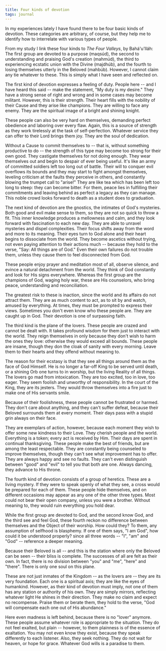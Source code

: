 ```yaml
---
title: Four kinds of devotion
tags: journal
---
```


In my experiences lately I have found there to be four basic kinds of
devotion.  These categories are arbitrary, of course, but they help me
to identify how to interrelate with various types of people.

From my study I link these four kinds to *The Four Valleys*, by
Bahá'u'lláh: The first group are devoted to a purpose (maqsúd), the
second to understanding and praising God's creation (mahmúd), the third
to experiencing ecstatic union with the Divine (majdhúb), and the fourth
to losing themselves utterly in the Beloved (mahbúb).  However, I cannot
claim any tie whatever to these.  This is simply what I have seen and
reflected on.

The first kind of devotion expresses a feeling of duty.  People here --
and I have heard this said -- make the statement, "My duty is my
desire."  They have a strong sense of right and wrong and in some cases
may become militant.  However, this is their strength.  Their heart
fills with the nobility of their Cause and they arise like champions.
They are willing to face any enemy.  They are the spiritual image of a
bright and shining knight.

These people can also be very hard on themselves, demanding perfect
obedience and laboring over every flaw.  Again, this is a source of
strength as they work tirelessly at the task of self-perfection.
Whatever service they can offer to their Lord brings them joy.  They are
the soul of dedication.

Without a Cause to commit themselves to -- that is, without something
productive to do -- the strength of this type may become too strong for
their own good.  They castigate themselves for not doing enough.  They
wear themselves out and begin to despair of ever being useful.  It's
like an army of committed soldiers left too long out of battle.  Their
will to conquer evil overflows its bounds and they may start to fight
amongst themselves, leveling criticism at the faults they perceive in
others, and constantly blowing the trumpet call to "arise!"  They are
like tea which has been left too long to steep: they can become bitter.
For them, peace lies in fulfilling their commitments and leaving behind
as perfect a legacy as they can manage.  This noble crowd looks forward
to death as a student does to graduation.

The next kind of devotion are the gnostics, the intimates of God's
mysteries.  Both good and evil make sense to them, so they are not so
quick to throw a fit.  This inner knowledge produces a mellowness and
calm, and they look forward with fascination to each new day.  They are
able to unravel mysteries and dispel complexities.  Their focus shifts
away from the word and more to its meaning.  Their eyes turn to God
alone and their heart begins to dissociate from the world.  They become
ascetics without trying, not even paying attention to their actions much
-- because they hold to the verse, "Say: All things are of God."  Even
their own failures do not trouble them, unless they cause them to feel
disconnected from God.

These people enjoy prayer and meditation most of all, observe silence,
and evince a natural detachment from the world.  They think of God
constantly and look for His signs everywhere.  Whereas the first group
are the champions of God, waging holy war, these are His counselors, who
bring peace, understanding and reconciliation.

The greatest risk to these is inaction, since the world and its affairs
do not attract them.  They are as much content to act, as to sit by and
watch, amused by everything.  At times, they must be prompted to express
their views.  Sometimes you don't even know who these people are.  They
are caught up in God.  Their devotion is one of surpassing faith.

The third kind is the plane of the lovers.  These people are crazed and
cannot be dealt with.  It takes profound wisdom for them just to
interact with the world.  They reign themselves in only because they
don't wish to harm the ones they love: otherwise they would exceed all
bounds.  These people are insane, though they don the cloak of sanity
with every morning.  Leave them to their hearts and they offend without
meaning to.

The reason for their ecstasy is that they see all things around them as
the face of God Himself.  He is no longer a far-off King to be served
until death, or a shining Orb one turns to in worship, but the living
Reality of all things.  The lovers go mad from intoxication.  They are
too excited, too in love, too eager.  They seem foolish and unworthy of
responsibility.  In the court of the King, they are its jesters.  They
would throw themselves into a fire just to make one of His servants
smile.

Because of their foolishness, these people cannot be frustrated or
harmed.  They don't care about anything, and they can't suffer defeat,
because their Beloved surrounds them at every moment.  Their days pass
with a stupid grin always on their face.

They are exemplars of action, however, because each moment they wish to
offer some new kindness to their Love.  They cherish people and the
world.  Everything is a token; every act is received by Him.  Their days
are spent in continual thanksgiving.  These people make the best of
friends, but are among the least respectable.  They are constantly being
counseled to improve themselves, though they can't see what improvement
has to offer.  They are always happy and see no faults.  They can't even
distinguish between "good" and "evil" to tell you that both are one.
Always dancing, they advance to His throne.

The fourth kind of devotion consists of a group of heretics.  These are
a living mystery.  If they were to speak openly of what they see, a
cross would be prepared for each of them.  These people hide themselves,
and on different occasions may appear as any one of the other three
types.  Most could not bear their open company, unless you were a
brother.  Without meaning to, they would ruin everything you hold dear.

While the first group are devoted to God, and the second know God, and
the third see and feel God, these fourth reckon no difference between
themselves and the Object of their worship.  How could they?  To them,
any assumption of selfhood is blasphemy.  If one of them says, "I am
God", how could it be understood properly? since all three words -- "I",
"am" and "God" -- reference a deeper meaning.

Because their Beloved is all -- and this is the station where only the
Beloved can be seen -- their bliss is complete.  The successes of all
are felt as their own.  In fact, there is no division between "you" and
"me", "here" and "there".  There is only one soul on this plane.

These are not just inmates of the Kingdom -- as the lovers are -- they
are its very foundation.  Each one is a spiritual axis; they are like
the eyes of humankind.  However, as their kind of devotion must imply,
not one of them has any station or authority of his own.  They are
simply mirrors, reflecting whatever light He shines in their direction.
They make no claim and expect no recompense.  Praise them or berate
them, they hold to the verse, "God will compensate each one out of His
abundance."

Here even madness is left behind, because there is no "lover" anymore.
These people assume whatever role is appropriate to the situation.  They
do not feel exalted, but plain -- however, to them plainness is of the
essence of exaltation.  You may not even know they exist, because they
speak differently to each listener.  Also, they seek nothing.  They do
not wait for heaven, or hope for grace.  Whatever God wills is a
paradise to them.


